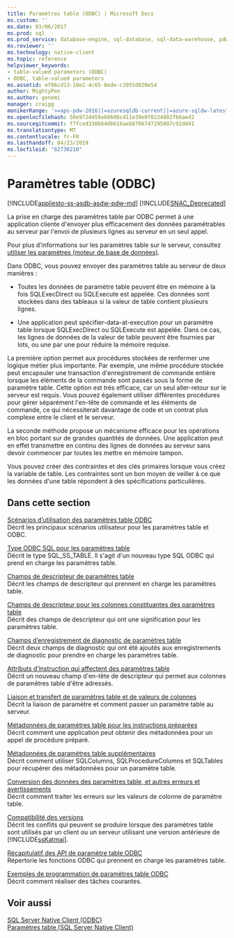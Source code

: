 ```yaml
---
title: Paramètres table (ODBC) | Microsoft Docs
ms.custom: ''
ms.date: 03/06/2017
ms.prod: sql
ms.prod_service: database-engine, sql-database, sql-data-warehouse, pdw
ms.reviewer: ''
ms.technology: native-client
ms.topic: reference
helpviewer_keywords:
- table-valued parameters (ODBC)
- ODBC, table-valued parameters
ms.assetid: ef06cd13-18e2-4c65-8ede-c3955d820e54
author: MightyPen
ms.author: genemi
manager: craigg
monikerRange: '>=aps-pdw-2016||=azuresqldb-current||=azure-sqldw-latest||>=sql-server-2016||=sqlallproducts-allversions||>=sql-server-linux-2017||=azuresqldb-mi-current'
ms.openlocfilehash: 50e9724459a60608c411e39e0f0224802fb6aed2
ms.sourcegitcommit: f7fced330b64d6616aeb8766747295807c92dd41
ms.translationtype: MT
ms.contentlocale: fr-FR
ms.lasthandoff: 04/23/2019
ms.locfileid: "62738210"
---
```

# <a name="table-valued-parameters-odbc"></a>Paramètres table (ODBC)
[!INCLUDE[appliesto-ss-asdb-asdw-pdw-md](../../includes/appliesto-ss-asdb-asdw-pdw-md.md)]
[!INCLUDE[SNAC_Deprecated](../../includes/snac-deprecated.md)]

  La prise en charge des paramètres table par ODBC permet à une application cliente d'envoyer plus efficacement des données paramétrables au serveur par l'envoi de plusieurs lignes au serveur en un seul appel.  
  
 Pour plus d’informations sur les paramètres table sur le serveur, consultez [utiliser les paramètres &#40;moteur de base de données&#41;](../../relational-databases/tables/use-table-valued-parameters-database-engine.md).  
  
 Dans ODBC, vous pouvez envoyer des paramètres table au serveur de deux manières :  
  
-   Toutes les données de paramètre table peuvent être en mémoire à la fois SQLExecDirect ou SQLExecute est appelée. Ces données sont stockées dans des tableaux si la valeur de table contient plusieurs lignes.  
  
-   Une application peut spécifier-data-at-execution pour un paramètre table lorsque SQLExecDirect ou SQLExecute est appelée. Dans ce cas, les lignes de données de la valeur de table peuvent être fournies par lots, ou une par une pour réduire la mémoire requise.  
  
 La première option permet aux procédures stockées de renfermer une logique métier plus importante. Par exemple, une même procédure stockée peut encapsuler une transaction d'enregistrement de commande entière lorsque les éléments de la commande sont passés sous la forme de paramètre table. Cette option est très efficace, car un seul aller-retour sur le serveur est requis. Vous pouvez également utiliser différentes procédures pour gérer séparément l'en-tête de commande et les éléments de commande, ce qui nécessiterait davantage de code et un contrat plus complexe entre le client et le serveur.  
  
 La seconde méthode propose un mécanisme efficace pour les opérations en bloc portant sur de grandes quantités de données. Une application peut en effet transmettre en continu des lignes de données au serveur sans devoir commencer par toutes les mettre en mémoire tampon.  
  
 Vous pouvez créer des contraintes et des clés primaires lorsque vous créez la variable de table. Les contraintes sont un bon moyen de veiller à ce que les données d'une table répondent à des spécifications particulières.  
  
## <a name="in-this-section"></a>Dans cette section  
 [Scénarios d’utilisation des paramètres table ODBC](../../relational-databases/native-client-odbc-table-valued-parameters/uses-of-odbc-table-valued-parameters.md)  
 Décrit les principaux scénarios utilisateur pour les paramètres table et ODBC.  
  
 [Type ODBC SQL pour les paramètres table](../../relational-databases/native-client-odbc-table-valued-parameters/odbc-sql-type-for-table-valued-parameters.md)  
 Décrit le type SQL_SS_TABLE. ll s'agit d'un nouveau type SQL ODBC qui prend en charge les paramètres table.  
  
 [Champs de descripteur de paramètres table](../../relational-databases/native-client-odbc-table-valued-parameters/table-valued-parameter-descriptor-fields.md)  
 Décrit les champs de descripteur qui prennent en charge les paramètres table.  
  
 [Champs de descripteur pour les colonnes constituantes des paramètres table](../../relational-databases/native-client-odbc-table-valued-parameters/descriptor-fields-for-table-valued-parameter-constituent-columns.md)  
 Décrit des champs de descripteur qui ont une signification pour les paramètres table.  
  
 [Champs d’enregistrement de diagnostic de paramètres table](../../relational-databases/native-client-odbc-table-valued-parameters/table-valued-parameter-diagnostic-record-fields.md)  
 Décrit deux champs de diagnostic qui ont été ajoutés aux enregistrements de diagnostic pour prendre en charge les paramètres table.  
  
 [Attributs d’instruction qui affectent des paramètres table](../../relational-databases/native-client-odbc-table-valued-parameters/statement-attributes-that-affect-table-valued-parameters.md)  
 Décrit un nouveau champ d'en-tête de descripteur qui permet aux colonnes de paramètres table d'être adressés.  
  
 [Liaison et transfert de paramètres table et de valeurs de colonnes](../../relational-databases/native-client-odbc-table-valued-parameters/binding-and-data-transfer-of-table-valued-parameters-and-column-values.md)  
 Décrit la liaison de paramètre et comment passer un paramètre table au serveur.  
  
 [Métadonnées de paramètres table pour les instructions préparées](../../relational-databases/native-client-odbc-table-valued-parameters/table-valued-parameter-metadata-for-prepared-statements.md)  
 Décrit comment une application peut obtenir des métadonnées pour un appel de procédure préparé.  
  
 [Métadonnées de paramètres table supplémentaires](../../relational-databases/native-client-odbc-table-valued-parameters/additional-table-valued-parameter-metadata.md)  
 Décrit comment utiliser SQLColumns, SQLProcedureColumns et SQLTables pour récupérer des métadonnées pour un paramètre table.  
  
 [Conversion des données des paramètres table, et autres erreurs et avertissements](../../relational-databases/native-client-odbc-table-valued-parameters/table-valued-parameter-data-conversion-and-other-errors-and-warnings.md)  
 Décrit comment traiter les erreurs sur les valeurs de colonne de paramètre table.  
  
 [Compatibilité des versions](../../relational-databases/native-client-odbc-table-valued-parameters/cross-version-compatibility.md)  
 Décrit les conflits qui peuvent se produire lorsque des paramètres table sont utilisés par un client ou un serveur utilisant une version antérieure de [!INCLUDE[ssKatmai](../../includes/sskatmai-md.md)].  
  
 [Récapitulatif des API de paramètre table ODBC](../../relational-databases/native-client-odbc-table-valued-parameters/odbc-table-valued-parameter-api-summary.md)  
 Répertorie les fonctions ODBC qui prennent en charge les paramètres table.  
  
 [Exemples de programmation de paramètres table ODBC](https://msdn.microsoft.com/library/3f52b7a7-f2bd-4455-b79e-d015fb397726)  
 Décrit comment réaliser des tâches courantes.  
  
## <a name="see-also"></a>Voir aussi  
 [SQL Server Native Client &#40;ODBC&#41;](../../relational-databases/native-client/odbc/sql-server-native-client-odbc.md)   
 [Paramètres table &#40;SQL Server Native Client&#41;](../../relational-databases/native-client/features/table-valued-parameters-sql-server-native-client.md)  
  
  
